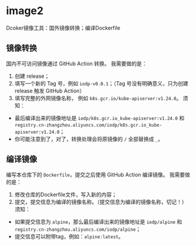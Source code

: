 # image2
Dcoker镜像工具：国外镜像转换；编译Dockerfile
## 镜像转换

国内不可访问镜像通过 GitHub Action 转换。
我需要做的是：
1. 创建 release；
2. 填写一个新的 Tag 号，例如 `iodp-v0.0.1`；（Tag 号没有明确意义，只为创建 release 触发 GitHub Action）
3. 填写完整的外网镜像名称， 例如 `k8s.gcr.io/kube-apiserver:v1.24.0`。
须知：
- 最后编译出来的镜像地址是 `iodp/k8s.gcr.io_kube-apiserver:v1.24.0` 和 `registry.cn-zhangzhou.aliyuncs.com/iodp/k8s.gcr.io_kube-apiserver:v1.24.0`；
- 你可能注意到了，对了，转换处理会将原镜像的 `/` 全部替换成 `_`。
## 编译镜像
编写本仓库下的 `Dockerfile`，提交之后使用 GitHub Action 编译镜像。
我需要做的是：
1. 修改仓库的Dockerfile文件，写入新的内容；
2. 提交，提交信息为编译的镜像名称。（提交信息为编译的镜像名称，切记！）
须知：
- 如果提交信息为 `alpine`，那么最后编译出来的镜像地址是 `iodp/alpine` 和 `registry.cn-zhangzhou.aliyuncs.com/iodp/alpine`；
- 提交信息可以附带tag，例如：`alpine:latest`。
